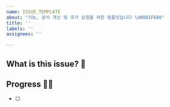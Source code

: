 ```yaml
---
name: ISSUE_TEMPLATE
about: "기능, 문서 개선 및 추가 요청을 위한 템플릿입니다 \U0001F680"
title: ''
labels: ''
assignees: ''

---
```


## What is this issue? 🚀

## Progress 🏃‍♀️
- [ ]

